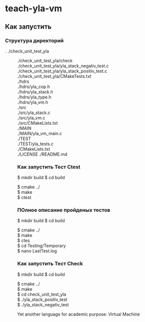 teach-yla-vm
============

Как запустить
----------------
### Структура директорий


.
./check_unit_test_yla<dd>
./check_unit_test_yla/check<dd>
./check_unit_test_yla/yla_stack_negativ_test.c<dd>
./check_unit_test_yla/yla_stack_positiv_test.c<dd>
./check_unit_test_yla/CMakeTests.txt<dd>
./hdrs<dd>
./hdrs/yla_cop.h<dd>
./hdrs/yla_stack.h<dd>
./hdrs/yla_type.h<dd>
./hdrs/yla_vm.h<dd>
./src<dd>
./src/yla_stack.c<dd>
./src/yla_vm.c<dd>
./src/CMakeLists.txt<dd>
./MAIN<dd>
./MAIN/yla_vm_main.c<dd>
./TEST<dd>
./TEST/yla_tests.c<dd>
./CMakeLists.txt<dd>
./LICENSE
./README.md
### Как запустить Тест Ctest
$ mkdir build
$ cd build<dd>
$ cmake ../<dd>
$ make<dd>
$ ctest<dd>
### ПОлное описание пройденых тестов
$ mkdir build
$ cd build<dd>
$ cmake ../<dd>
$ make<dd>
$ ctes<dd>
$ cd Testing/Temporary<dd>
$ nano LastTest.log<dd>
### Как запустить Тест Check
$ mkdir build
$ cd build<dd>
$ cmake ../<dd>
$ make<dd>
$ cd check_unit_test_yla<dd>
$ ./yla_stack_positiv_test<dd>
$ ./yla_stack_negativ_test<dd>



Yet another language for academic purpose: Virtual Machine
